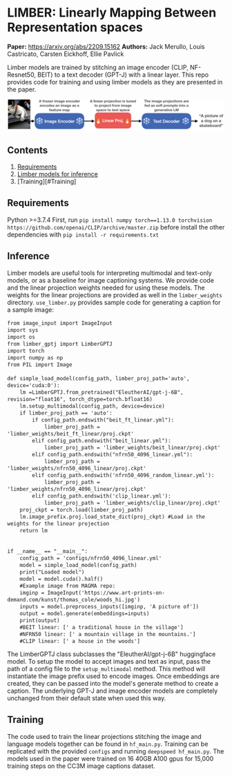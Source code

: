 # LIMBER: Linearly Mapping Between Representation spaces

**Paper:** https://arxiv.org/abs/2209.15162
**Authors:** Jack Merullo, Louis Castricato, Carsten Eickhoff, Ellie Pavlick

Limber models are trained by stitching an image encoder (CLIP, NF-Resnet50, BEIT) to a text decoder (GPT-J) with a linear layer. This repo provides code for training and using limber models as they are presented in the paper.

![Model](examples/model_arch.png?raw=true "Limber model")

## Contents

1. [Requirements](#Requirements)
2. [Limber models for inference](#Inference)
3. [Training][#Training]


## Requirements
Python >=3.7.4 
First, run `pip install numpy torch==1.13.0 torchvision https://github.com/openai/CLIP/archive/master.zip` before install the other dependencies with `pip install -r requirements.txt`

## Inference
Limber models are useful tools for interpreting multimodal and text-only models, or as a baseline for image captioning systems. We provide code and the linear projection weights needed for using these models. The weights for the linear projections are provided as well in the `limber_weights` directory. `use_limber.py` provides sample code for generating a caption for a sample image:
```
from image_input import ImageInput
import sys
import os
from limber_gptj import LimberGPTJ
import torch
import numpy as np
from PIL import Image

def simple_load_model(config_path, limber_proj_path='auto', device='cuda:0'):
    lm =LimberGPTJ.from_pretrained("EleutherAI/gpt-j-6B", revision="float16", torch_dtype=torch.bfloat16)
    lm.setup_multimodal(config_path, device=device)
    if limber_proj_path == 'auto':
        if config_path.endswith("beit_ft_linear.yml"):
            limber_proj_path = 'limber_weights/beit_ft_linear/proj.ckpt'
        elif config_path.endswith("beit_linear.yml"):
            limber_proj_path = 'limber_weights/beit_linear/proj.ckpt'
        elif config_path.endswith("nfrn50_4096_linear.yml"):
            limber_proj_path = 'limber_weights/nfrn50_4096_linear/proj.ckpt'
        elif config_path.endswith('nfrn50_4096_random_linear.yml'):
            limber_proj_path = 'limber_weights/nfrn50_4096_linear/proj.ckpt'
        elif config_path.endswith('clip_linear.yml'):
            limber_proj_path = 'limber_weights/clip_linear/proj.ckpt'
    proj_ckpt = torch.load(limber_proj_path)
    lm.image_prefix.proj.load_state_dict(proj_ckpt) #Load in the weights for the linear projection
    return lm


if __name__ == "__main__":
    config_path = 'configs/nfrn50_4096_linear.yml'
    model = simple_load_model(config_path)
    print("Loaded model")
    model = model.cuda().half()
    #Example image from MAGMA repo:
    imginp = ImageInput('https://www.art-prints-on-demand.com/kunst/thomas_cole/woods_hi.jpg')
    inputs = model.preprocess_inputs([imginp, 'A picture of'])
    output = model.generate(embeddings=inputs)
    print(output)
    #BEIT linear: [' a traditional house in the village']
    #NFRN50 linear: [' a mountain village in the mountains.']
    #CLIP linear: [' a house in the woods']
```

The LimberGPTJ class subclasses the "EleutherAI/gpt-j-6B" huggingface model. To setup the model to accept images and text as input, pass the path of a config file to the `setup_multimodal` method. This method will instantiate the image prefix used to encode images. Once embeddings are created, they can be passed into the model's generate method to create a caption. The underlying GPT-J and image encoder models are completely unchanged from their default state when used this way.

## Training
The code used to train the linear projections stitching the image and language models together can be found in `hf_main.py`. Training can be replicated with the provided `configs` and running `deepspeed hf_main.py`. The models used in the paper were trained on 16 40GB A100 gpus for 15,000 training steps on the CC3M image captions dataset. 